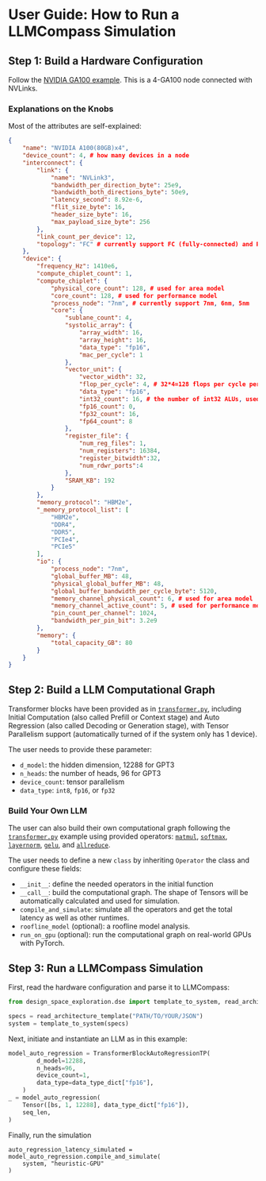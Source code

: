 # User Guide: How to Run a LLMCompass Simulation

## Step 1: Build a Hardware Configuration

Follow the [NVIDIA GA100 example](../configs/GA100.json). This is a 4-GA100 node connected with NVLinks.

### Explanations on the Knobs
Most of the attributes are self-explained:

```json
{
    "name": "NVIDIA A100(80GB)x4", 
    "device_count": 4, # how many devices in a node
    "interconnect": {
        "link": {
            "name": "NVLink3",
            "bandwidth_per_direction_byte": 25e9,
            "bandwidth_both_directions_byte": 50e9,
            "latency_second": 8.92e-6,
            "flit_size_byte": 16,
            "header_size_byte": 16,
            "max_payload_size_byte": 256
        },
        "link_count_per_device": 12,
        "topology": "FC" # currently support FC (fully-connected) and RING
    },
    "device": {
        "frequency_Hz": 1410e6,
        "compute_chiplet_count": 1,
        "compute_chiplet": {
            "physical_core_count": 128, # used for area model
            "core_count": 128, # used for performance model
            "process_node": "7nm", # currently support 7nm, 6nm, 5nm
            "core": {
                "sublane_count": 4,
                "systolic_array": {
                    "array_width": 16,
                    "array_height": 16,
                    "data_type": "fp16",
                    "mac_per_cycle": 1
                },
                "vector_unit": {
                    "vector_width": 32,
                    "flop_per_cycle": 4, # 32*4=128 flops per cycle per vector unit
                    "data_type": "fp16",
                    "int32_count": 16, # the number of int32 ALUs, used for area model
                    "fp16_count": 0,
                    "fp32_count": 16,
                    "fp64_count": 8
                },
                "register_file": {
                    "num_reg_files": 1,
                    "num_registers": 16384,
                    "register_bitwidth":32,
                    "num_rdwr_ports":4
                },
                "SRAM_KB": 192
            }
        },
        "memory_protocol": "HBM2e",
        "_memory_protocol_list": [
            "HBM2e",
            "DDR4",
            "DDR5",
            "PCIe4",
            "PCIe5"
        ],
        "io": {
            "process_node": "7nm",
            "global_buffer_MB": 48,
            "physical_global_buffer_MB": 48,
            "global_buffer_bandwidth_per_cycle_byte": 5120,
            "memory_channel_physical_count": 6, # used for area model
            "memory_channel_active_count": 5, # used for performance model
            "pin_count_per_channel": 1024,
            "bandwidth_per_pin_bit": 3.2e9
        },
        "memory": {
            "total_capacity_GB": 80
        }
    }
}

```

## Step 2: Build a LLM Computational Graph

Transformer blocks have been provided as in [`transformer.py`](../software_model/transformer.py), including Initial Computation (also called Prefill or Context stage) and Auto Regression (also called Decoding or Generation stage), with Tensor Parallelism support (automatically turned of if the system only has 1 device).

The user needs to provide these parameter:
* `d_model`: the hidden dimension, 12288 for GPT3
* `n_heads`: the number of heads, 96 for GPT3
* `device_count`: tensor parallelism
* `data_type`: `int8`, `fp16`, or `fp32`

### Build Your Own LLM

The user can also build their own computational graph following the [`transformer.py`](../software_model/transformer.py) example using provided operators: [`matmul`](../software_model/matmul.py), [`softmax`](../software_model/softmax.py), [`layernorm`](../software_model/layernorm.py), [`gelu`](../software_model/gelu.py), and [`allreduce`](../software_model/communication_primitives.py).

The user needs to define a new `class` by inheriting `Operator` the class and configure these fields:
* `__init__`: define the needed operators in the initial function
* `__call__`: build the computational graph. The shape of Tensors will be automatically calculated and used for simulation.
* `compile_and_simulate`: simulate all the operators and get the total latency as well as other runtimes.
* `roofline_model` (optional): a roofline model analysis.
* `run_on_gpu` (optional): run the computational graph on real-world GPUs with PyTorch.

## Step 3: Run a LLMCompass Simulation

First, read the hardware configuration and parse it to LLMCompass:
```python
from design_space_exploration.dse import template_to_system, read_architecture_template

specs = read_architecture_template("PATH/TO/YOUR/JSON")
system = template_to_system(specs)

```

Next, initiate and instantiate an LLM as in this example:
```python
model_auto_regression = TransformerBlockAutoRegressionTP(
        d_model=12288,
        n_heads=96,
        device_count=1,
        data_type=data_type_dict["fp16"],
    )
_ = model_auto_regression(
	Tensor([bs, 1, 12288], data_type_dict["fp16"]),
	seq_len,
)

```

Finally, run the simulation
```
auto_regression_latency_simulated = model_auto_regression.compile_and_simulate(
	system, "heuristic-GPU"
)
```
